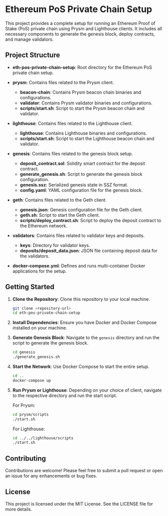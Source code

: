 # Ethereum PoS Private Chain Setup

This project provides a complete setup for running an Ethereum Proof of Stake (PoS) private chain using Prysm and Lighthouse clients. It includes all necessary components to generate the genesis block, deploy contracts, and manage validators.

## Project Structure

- **eth-pos-private-chain-setup**: Root directory for the Ethereum PoS private chain setup.
  
- **prysm**: Contains files related to the Prysm client.
  - **beacon-chain**: Contains Prysm beacon chain binaries and configurations.
  - **validator**: Contains Prysm validator binaries and configurations.
  - **scripts/start.sh**: Script to start the Prysm beacon chain and validator.

- **lighthouse**: Contains files related to the Lighthouse client.
  - **lighthouse**: Contains Lighthouse binaries and configurations.
  - **scripts/start.sh**: Script to start the Lighthouse beacon chain and validator.

- **genesis**: Contains files related to the genesis block setup.
  - **deposit_contract.sol**: Solidity smart contract for the deposit contract.
  - **generate_genesis.sh**: Script to generate the genesis block configuration.
  - **genesis.ssz**: Serialized genesis state in SSZ format.
  - **config.yaml**: YAML configuration file for the genesis block.

- **geth**: Contains files related to the Geth client.
  - **genesis.json**: Genesis configuration file for the Geth client.
  - **geth.sh**: Script to start the Geth client.
  - **scripts/deploy_contract.sh**: Script to deploy the deposit contract to the Ethereum network.

- **validators**: Contains files related to validator keys and deposits.
  - **keys**: Directory for validator keys.
  - **deposits/deposit_data.json**: JSON file containing deposit data for the validators.

- **docker-compose.yml**: Defines and runs multi-container Docker applications for the setup.

## Getting Started

1. **Clone the Repository**: Clone this repository to your local machine.
   
   ```bash
   git clone <repository-url>
   cd eth-pos-private-chain-setup
   ```

2. **Install Dependencies**: Ensure you have Docker and Docker Compose installed on your machine.

3. **Generate Genesis Block**: Navigate to the `genesis` directory and run the script to generate the genesis block.

   ```bash
   cd genesis
   ./generate_genesis.sh
   ```

4. **Start the Network**: Use Docker Compose to start the entire setup.

   ```bash
   cd ..
   docker-compose up
   ```

5. **Run Prysm or Lighthouse**: Depending on your choice of client, navigate to the respective directory and run the start script.

   For Prysm:
   ```bash
   cd prysm/scripts
   ./start.sh
   ```

   For Lighthouse:
   ```bash
   cd ../../lighthouse/scripts
   ./start.sh
   ```

## Contributing

Contributions are welcome! Please feel free to submit a pull request or open an issue for any enhancements or bug fixes.

## License

This project is licensed under the MIT License. See the LICENSE file for more details.